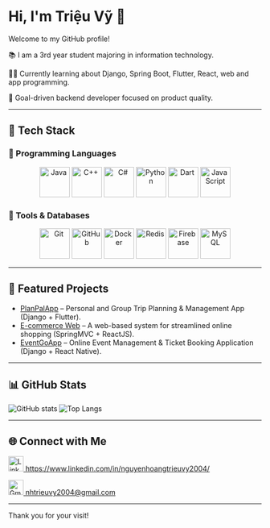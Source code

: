 # Hi, I'm Triệu Vỹ 👋
Welcome to my GitHub profile!

📚 I am a 3rd year student majoring in information technology.

👨‍💻 Currently learning about Django, Spring Boot, Flutter, React, web and app programming.

️🎯 Goal-driven backend developer focused on product quality.

---

## 🚀 Tech Stack

### 🔹 Programming Languages
<p align="center">
  <img src="https://cdn.jsdelivr.net/gh/devicons/devicon/icons/java/java-original.svg" width="60" height="60" alt="Java"/>
  <img src="https://cdn.jsdelivr.net/gh/devicons/devicon/icons/cplusplus/cplusplus-original.svg" width="60" height="60" alt="C++"/>
  <img src="https://cdn.jsdelivr.net/gh/devicons/devicon/icons/csharp/csharp-original.svg" width="60" height="60" alt="C#"/>
  <img src="https://cdn.jsdelivr.net/gh/devicons/devicon/icons/python/python-original.svg" width="60" height="60" alt="Python"/>
  <img src="https://cdn.jsdelivr.net/gh/devicons/devicon/icons/dart/dart-original.svg" width="60" height="60" alt="Dart"/>
  <img src="https://cdn.jsdelivr.net/gh/devicons/devicon/icons/javascript/javascript-original.svg" width="60" height="60" alt="JavaScript"/>
</p>

### 🔹 Tools & Databases
<p align="center">
  <img src="https://cdn.jsdelivr.net/gh/devicons/devicon/icons/git/git-original.svg" width="60" height="60" alt="Git"/>
  <img src="https://cdn.jsdelivr.net/gh/devicons/devicon/icons/github/github-original.svg" width="60" height="60" alt="GitHub"/>
  <img src="https://cdn.jsdelivr.net/gh/devicons/devicon/icons/docker/docker-original.svg" width="60" height="60" alt="Docker"/>
  <img src="https://cdn.jsdelivr.net/gh/devicons/devicon/icons/redis/redis-original.svg" width="60" height="60" alt="Redis"/>
  <img src="https://cdn.jsdelivr.net/gh/devicons/devicon/icons/firebase/firebase-plain.svg" width="60" height="60" alt="Firebase"/>
  <img src="https://cdn.jsdelivr.net/gh/devicons/devicon/icons/mysql/mysql-original.svg" width="60" height="60" alt="MySQL"/>
</p>

---

## 📌 Featured Projects
- [PlanPalApp](https://github.com/nhtrieuvy/PlanPalApp) – Personal and Group Trip Planning & Management App (Django + Flutter).
- [E-commerce Web](https://github.com/nhtrieuvy/SpringEcommerceApp.git) – A web-based system for streamlined online shopping (SpringMVC + ReactJS).
- [EventGoApp](https://github.com/trvannhanh/eventgo-system) – Online Event Management & Ticket Booking Application (Django + React Native).

---

## 📊 GitHub Stats

![GitHub stats](https://github-readme-stats.vercel.app/api?username=nhtrieuvy&show_icons=true&theme=tokyonight)  ![Top Langs](https://github-readme-stats.vercel.app/api/top-langs/?username=nhtrieuvy&layout=compact&theme=tokyonight)

---

## 🌐 Connect with Me
<p align="left">
  <a href="https://www.linkedin.com/in/nguyenhoangtrieuvy2004/" target="_blank">
    <img src="https://cdn.jsdelivr.net/gh/devicons/devicon/icons/linkedin/linkedin-original.svg" width="30" height="30" alt="LinkedIn"/>
    https://www.linkedin.com/in/nguyenhoangtrieuvy2004/
  </a>
</p>

<p align="left">
  <a href="mailto:nhtrieuvy2004@gmail.com">
    <img src="https://cdn.jsdelivr.net/gh/devicons/devicon/icons/google/google-original.svg" width="30" height="30" alt="Gmail"/>
    nhtrieuvy2004@gmail.com
  </a>
</p>

---

Thank you for your visit!

